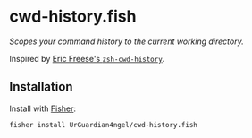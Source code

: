 # cwd-history.fish

_Scopes your command history to the current working directory._

Inspired by [Eric Freese's `zsh-cwd-history`](https://github.com/ericfreese/zsh-cwd-history).

## Installation

Install with [Fisher](https://github.com/jorgebucaran/fisher):

```console
fisher install UrGuardian4ngel/cwd-history.fish
```
